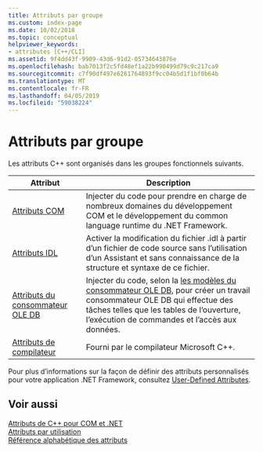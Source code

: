 ```yaml
---
title: Attributs par groupe
ms.custom: index-page
ms.date: 10/02/2018
ms.topic: conceptual
helpviewer_keywords:
- attributes [C++/CLI]
ms.assetid: 9f4dd43f-9909-43d6-91d2-05734643876e
ms.openlocfilehash: bab7013f2c5fd48ef1a22b990499d79c9c217ca9
ms.sourcegitcommit: c7f90df497e6261764893f9cc04b5d1f1bf0b64b
ms.translationtype: MT
ms.contentlocale: fr-FR
ms.lasthandoff: 04/05/2019
ms.locfileid: "59038224"
---
```

# <a name="attributes-by-group"></a>Attributs par groupe

Les attributs C++ sont organisés dans les groupes fonctionnels suivants.

|Attribut|Description|
|---------------|-----------------|
|[Attributs COM](com-attributes.md)|Injecter du code pour prendre en charge de nombreux domaines du développement COM et le développement du common language runtime du .NET Framework.|
|[Attributs IDL](idl-attributes.md)|Activer la modification du fichier .idl à partir d’un fichier de code source sans l’utilisation d’un Assistant et sans connaissance de la structure et syntaxe de ce fichier.|
|[Attributs du consommateur OLE DB](ole-db-consumer-attributes.md)|Injecter du code, selon la [les modèles du consommateur OLE DB](../../data/oledb/ole-db-consumer-templates-reference.md), pour créer un travail consommateur OLE DB qui effectue des tâches telles que les tables de l’ouverture, l’exécution de commandes et l’accès aux données.|
|[Attributs de compilateur](compiler-attributes.md)|Fourni par le compilateur Microsoft C++.|

Pour plus d’informations sur la façon de définir des attributs personnalisés pour votre application .NET Framework, consultez [User-Defined Attributes](../../extensions/user-defined-attributes-cpp-component-extensions.md).

## <a name="see-also"></a>Voir aussi

[Attributs de C++ pour COM et .NET](cpp-attributes-com-net.md)<br/>
[Attributs par utilisation](attributes-by-usage.md)<br/>
[Référence alphabétique des attributs](attributes-alphabetical-reference.md)